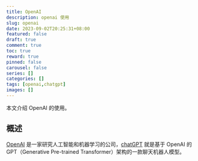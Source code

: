 ```yaml
---
title: OpenAI
description: openai 使用
slug: openai
date: 2023-09-02T20:25:31+08:00
featured: false
draft: true
comment: true
toc: true
reward: true
pinned: false
carousel: false
series: []
categories: []
tags: [openai,chatgpt]
images: []
---
```


本文介绍 OpenAI 的使用。

<!--more-->

## 概述

[OpenAI](https://openai.com/) 是一家研究人工智能和机器学习的公司，[chatGPT](https://chat.openai.com/) 就是基于 OpenAI 的 GPT（Generative Pre-trained Transformer）架构的一款聊天机器人模型。
